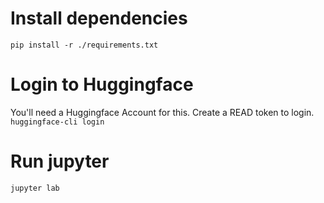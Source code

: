 # Install dependencies
`pip install -r ./requirements.txt`

# Login to Huggingface
You'll need a Huggingface Account for this. Create a READ token to login.
`huggingface-cli login`

# Run jupyter
`jupyter lab`